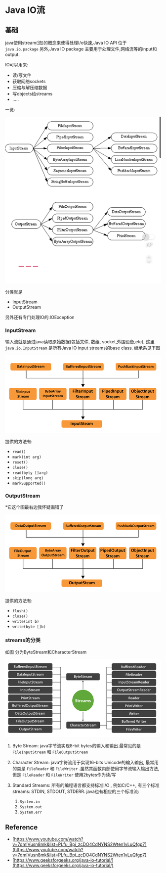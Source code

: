 # Java IO流

## 基础

java使用stream(流)的概念来使得处理I/o快速,Java IO API 位于 `java.io.package` 另外,Java IO package 主要用于处理文件,网络流等的input和output.

IO可以用来:

- 读/写文件
- 获取网络sockets
- 压缩与解压缩数据
- 写objects给streams
- …..

一览:

![Untitled](Java%20IO/Untitled.png)

分类就是

- InputStream
- OutputStream

另外还有专门处理IO的:IOException

### InputStream

输入流就是通过java读取原始数据(包括文件, 数组, socket,外围设备,etc), 这里 `java.io.InputStream` 是所有Java IO input streams的base class. 继承系见下图

![Untitled](Java%20IO/Untitled%201.png)

提供的方法有:

- `read()`
- `mark(int arg)`
- `reset()`
- `close()`
- `read(byty []arg)`
- `skip(long arg)`
- `markSupported()`

### OutputStream

*它这个图最右边我怀疑画错了

![Untitled](Java%20IO/Untitled%202.png)

提供的方法有:

- `flush()`
- `close()`
- `write(int b)`
- `write(byte []b)`

### streams的分类

如图 分为ByteStream和CharacterStream

![Untitled](Java%20IO/Untitled%203.png)

1. Byte Stream: java字节流实现8-bit bytes的输入和输出.最常见的是 `FileInputStream` 和 `FileOutputStream` 

2. Character Stream: java字符流用于实现16-bits Unicode的输入输出, 最常用的类是 `FileReader` 和 `FileWriter` .虽然其函数内部使用字节流输入输出方法, 但是 `FileReader` 和 `FileWriter` 使用2bytes作为读/写  

3. Standard Streams: 所有的编程语言都支持标准I/O , 例如C/C++, 有三个标准streams: STDIN, STDOUT, STDERR. java也有相应的三个标准流:
   
   1. `System.in` 
   2. `System.out`
   3. `System.err` 

## Reference

- [https://www.youtube.com/watch?v=7dmIVusn8mk&list=PLfu_Bpi_zcDO4CdNYNS2Wten1vLuQfgp7](https://www.youtube.com/watch?v=7dmIVusn8mk&list=PLfu_Bpi_zcDO4CdNYNS2Wten1vLuQfgp7)
- [https://www.geeksforgeeks.org/java-io-tutorial/](https://www.geeksforgeeks.org/java-io-tutorial/)